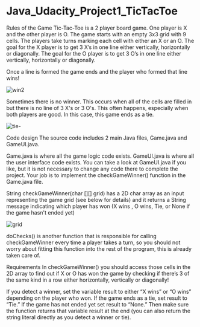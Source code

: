 # Java_Udacity_Project1_TicTacToe
Rules of the Game
Tic-Tac-Toe is a 2 player board game. One player is X and the other player is O. The game starts with an empty 3x3 grid with 9 cells. The players take turns marking each cell with either an X or an O. The goal for the X player is to get 3 X’s in one line either vertically, horizontally or diagonally. The goal for the O player is to get 3 O’s in one line either vertically, horizontally or diagonally.

Once a line is formed the game ends and the player who formed that line wins!

![win2](https://user-images.githubusercontent.com/84696428/123515428-ed200000-d6c9-11eb-820f-c21f1626c475.png)

Sometimes there is no winner. This occurs when all of the cells are filled in but there is no line of 3 X's or 3 O's. This often happens, especially when both players are good. In this case, this game ends as a tie.

![tie-](https://user-images.githubusercontent.com/84696428/123515378-ba760780-d6c9-11eb-8385-8d9c0d703a62.png)

Code design
The source code includes 2 main Java files, Game.java and GameUI.java.

Game.java is where all the game logic code exists.
GameUI.java is where all the user interface code exists. You can take a look at GameUI.java if you like, but it is not necessary to change any code there to complete the project.
Your job is to implement the checkGameWinner() function in the Game.java file.

String checkGameWinner(char [][] grid) has a 2D char array as an input representing the game grid (see below for details) and it returns a String message indicating which player has won (X wins , O wins, Tie, or None if the game hasn't ended yet)

![grid](https://user-images.githubusercontent.com/84696428/123515355-a500dd80-d6c9-11eb-8634-cabdb7b8142f.png)

doChecks() is another function that is responsible for calling checkGameWinner every time a player takes a turn, so you should not worry about fitting this function into the rest of the program, this is already taken care of.

Requirements
In checkGameWinner() you should access those cells in the 2D array to find out if X or O has won the game by checking if there’s 3 of the same kind in a row either horizontally, vertically or diagonally!

If you detect a winner, set the variable result to either “X wins” or “O wins” depending on the player who won.
If the game ends as a tie, set result to “Tie.”
If the game has not ended yet set result to “None.”
Then make sure the function returns that variable result at the end (you can also return the string literal directly as you detect a winner or tie).
